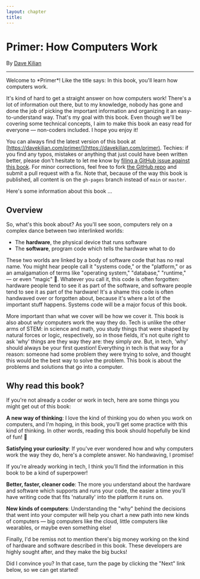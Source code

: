 ```yaml
---
layout: chapter
title:
---
```


<div class="visible-md visible-lg">
  <h1>Primer: How Computers Work</h1><p>By <a href="https://www.davekilian.com">Dave Kilian</a></p><hr>
</div>
Welcome to *Primer*! Like the title says: In this book, you'll learn how computers work.

It's kind of hard to get a straight answer on how computers work! There's a lot of information out there, but to my knowledge, nobody has gone and done the job of picking the important information and organizing it an easy-to-understand way. That's my goal with this book. Even though we'll be covering some technical concepts, I aim to make this book an easy read for everyone &mdash; non-coders included. I hope you enjoy it!

You can always find the latest version of this book at [https://davekilian.com/primer/](https://davekilian.com/primer). Techies: if you find any typos, mistakes or anything that just could have been written better, please don't hesitate to let me know by [filing a GitHub issue against this book](https://github.com/davekilian/primer/issues). For minor corrections, feel free to fork [the GitHub repo](https://github.com/davekilian/primer) and submit a pull request with a fix. Note that, because of the way this book is published, all content is on the `gh-pages` branch instead of `main` or `master`.

Here's some information about this book ...

## Overview

So, what's this book about? As you'll see soon, computers rely on a complex dance between two interlinked worlds:

* The **hardware**, the physical device that runs software
* The **software**, program code which tells the hardware what to do

These two worlds are linked by a body of software code that has no real name. You might hear people call it "systems code," or the "platform," or as an amalgamation of terms like "operating system," "database," "runtime," &mdash; or even "magic" 🙂. Whatever you call it, this code is often forgotten: hardware people tend to see it as part of the software, and software people tend to see it as part of the hardware! It's a shame this code is often handwaved over or forgotten about, because it's where a lot of the important stuff happens. Systems code will be a major focus of this book.

More important than what we cover will be how we cover it. This book is also about *why* computers work the way they do. Tech is unlike the other arms of STEM: in science and math, you study things that were shaped by natural forces or logic, respectively, so in those fields, it's not quite right to ask 'why' things are they way they are: they simply *are*. But, in tech, 'why' should always be your first question! Everything in tech is that way for a reason: someone had some problem they were trying to solve, and thought this would be the best way to solve the problem. This book is about the problems and solutions that go into a computer.

## Why read this book?

If you're not already a coder or work in tech, here are some things you might get out of this book:

**A new way of thinking**: I love the kind of thinking you do when you work on computers, and I'm hoping, in this book, you'll get some practice with this kind of thinking. In other words, reading this book should hopefully be kind of fun! 🙂

**Satisfying your curiosity**: If you've ever wondered how and why computers work the way they do, here's a complete answer. No handwaving, I promise!

If you're already working in tech, I think you'll find the information in this book to be a kind of superpower!

**Better, faster, cleaner code**: The more you understand about the hardware and software which supports and runs your code, the easier a time you'll have writing code that fits 'naturally' into the platform it runs on.

**New kinds of computers**: Understanding the "why" behind the decisions that went into your computer will help you chart a new path into new kinds of computers &mdash; big computers like the cloud, little computers like wearables, or maybe even something else!

Finally, I'd be remiss not to mention there's big money working on the kind of hardware and software described in this book. These developers are highly sought after, and they make the big bucks!

Did I convince you? In that case, turn the page by clicking the "Next" link below, so we can get started!